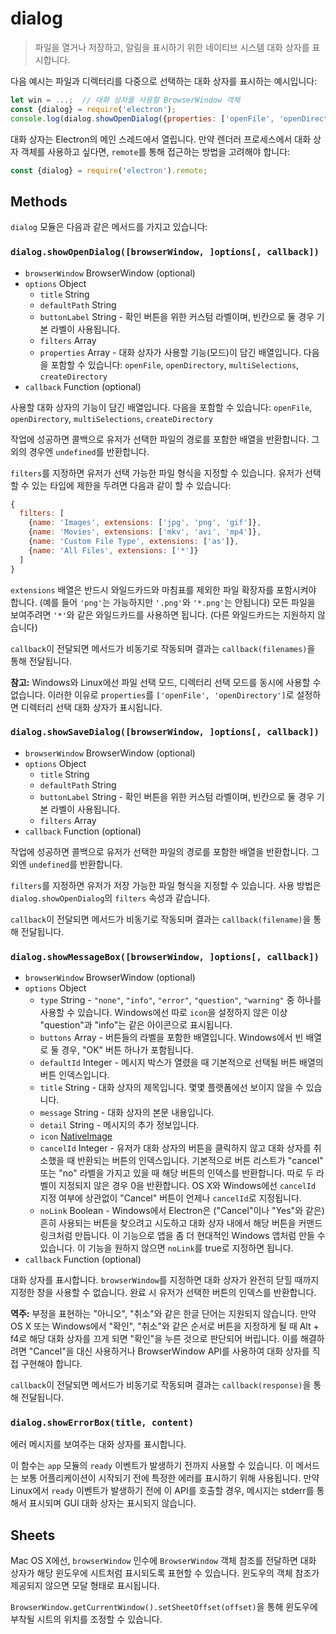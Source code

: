﻿# dialog

> 파일을 열거나 저장하고, 알림을 표시하기 위한 네이티브 시스템 대화 상자를 표시합니다.

다음 예시는 파일과 디렉터리를 다중으로 선택하는 대화 상자를 표시하는 예시입니다:

```javascript
let win = ...;  // 대화 상자를 사용할 BrowserWindow 객체
const {dialog} = require('electron');
console.log(dialog.showOpenDialog({properties: ['openFile', 'openDirectory', 'multiSelections']}));
```

대화 상자는 Electron의 메인 스레드에서 열립니다. 만약 렌더러 프로세스에서 대화 상자
객체를 사용하고 싶다면, `remote`를 통해 접근하는 방법을 고려해야 합니다:

```javascript
const {dialog} = require('electron').remote;
```

## Methods

`dialog` 모듈은 다음과 같은 메서드를 가지고 있습니다:

### `dialog.showOpenDialog([browserWindow, ]options[, callback])`

* `browserWindow` BrowserWindow (optional)
* `options` Object
  * `title` String
  * `defaultPath` String
  * `buttonLabel` String - 확인 버튼을 위한 커스텀 라벨이며, 빈칸으로 둘 경우 기본
    라벨이 사용됩니다.
  * `filters` Array
  * `properties` Array - 대화 상자가 사용할 기능(모드)이 담긴 배열입니다.
    다음을 포함할 수 있습니다: `openFile`, `openDirectory`, `multiSelections`,
    `createDirectory`
* `callback` Function (optional)

사용할 대화 상자의 기능이 담긴 배열입니다. 다음을 포함할 수 있습니다: `openFile`,
`openDirectory`, `multiSelections`, `createDirectory`

작업에 성공하면 콜백으로 유저가 선택한 파일의 경로를 포함한 배열을 반환합니다. 그 외의
경우엔 `undefined`를 반환합니다.

`filters`를 지정하면 유저가 선택 가능한 파일 형식을 지정할 수 있습니다. 유저가 선택할
수 있는 타입에 제한을 두려면 다음과 같이 할 수 있습니다:

```javascript
{
  filters: [
    {name: 'Images', extensions: ['jpg', 'png', 'gif']},
    {name: 'Movies', extensions: ['mkv', 'avi', 'mp4']},
    {name: 'Custom File Type', extensions: ['as']},
    {name: 'All Files', extensions: ['*']}
  ]
}
```

`extensions` 배열은 반드시 와일드카드와 마침표를 제외한 파일 확장자를 포함시켜야
합니다. (예를 들어 `'png'`는 가능하지만 `'.png'`와 `'*.png'`는 안됩니다) 모든 파일을
보여주려면 `'*'`와 같은 와일드카드를 사용하면 됩니다. (다른 와일드카드는 지원하지
  않습니다)

`callback`이 전달되면 메서드가 비동기로 작동되며 결과는 `callback(filenames)`을
통해 전달됩니다.

**참고:** Windows와 Linux에선 파일 선택 모드, 디렉터리 선택 모드를 동시에 사용할 수
없습니다. 이러한 이유로 `properties`를 `['openFile', 'openDirectory']`로 설정하면
디렉터리 선택 대화 상자가 표시됩니다.

### `dialog.showSaveDialog([browserWindow, ]options[, callback])`

* `browserWindow` BrowserWindow (optional)
* `options` Object
  * `title` String
  * `defaultPath` String
  * `buttonLabel` String - 확인 버튼을 위한 커스텀 라벨이며, 빈칸으로 둘 경우 기본
    라벨이 사용됩니다.
  * `filters` Array
* `callback` Function (optional)

작업에 성공하면 콜백으로 유저가 선택한 파일의 경로를 포함한 배열을 반환합니다. 그 외엔
`undefined`를 반환합니다.

`filters`를 지정하면 유저가 저장 가능한 파일 형식을 지정할 수 있습니다. 사용 방법은
`dialog.showOpenDialog`의 `filters` 속성과 같습니다.

`callback`이 전달되면 메서드가 비동기로 작동되며 결과는 `callback(filename)`을 통해
전달됩니다.

### `dialog.showMessageBox([browserWindow, ]options[, callback])`

* `browserWindow` BrowserWindow (optional)
* `options` Object
  * `type` String - `"none"`, `"info"`, `"error"`, `"question"`, `"warning"` 중
    하나를 사용할 수 있습니다. Windows에선 따로 `icon`을 설정하지 않은 이상
    "question"과 "info"는 같은 아이콘으로 표시됩니다.
  * `buttons` Array - 버튼들의 라벨을 포함한 배열입니다. Windows에서 빈 배열로 둘
    경우, "OK" 버튼 하나가 포함됩니다.
  * `defaultId` Integer - 메시지 박스가 열렸을 때 기본적으로 선택될 버튼 배열의
    버튼 인덱스입니다.
  * `title` String - 대화 상자의 제목입니다. 몇몇 플랫폼에선 보이지 않을 수 있습니다.
  * `message` String - 대화 상자의 본문 내용입니다.
  * `detail` String - 메시지의 추가 정보입니다.
  * `icon` [NativeImage](native-image.md)
  * `cancelId` Integer - 유저가 대화 상자의 버튼을 클릭하지 않고 대화 상자를 취소했을
    때 반환되는 버튼의 인덱스입니다. 기본적으로 버튼 리스트가 "cancel" 또는 "no"
    라벨을 가지고 있을 때 해당 버튼의 인덱스를 반환합니다. 따로 두 라벨이 지정되지
    않은 경우 0을 반환합니다. OS X와 Windows에선 `cancelId` 지정 여부에 상관없이
    "Cancel" 버튼이 언제나 `cancelId`로 지정됩니다.
  * `noLink` Boolean - Windows에서 Electron은 ("Cancel"이나 "Yes"와 같은) 흔히
    사용되는 버튼을 찾으려고 시도하고 대화 상자 내에서 해당 버튼을 커맨드 링크처럼
    만듭니다. 이 기능으로 앱을 좀 더 현대적인 Windows 앱처럼 만들 수 있습니다. 이
    기능을 원하지 않으면 `noLink`를 true로 지정하면 됩니다.
* `callback` Function (optional)

대화 상자를 표시합니다. `browserWindow`를 지정하면 대화 상자가 완전히 닫힐 때까지
지정한 창을 사용할 수 없습니다. 완료 시 유저가 선택한 버튼의 인덱스를 반환합니다.

**역주:** 부정을 표현하는 "아니오", "취소"와 같은 한글 단어는 지원되지 않습니다. 만약
OS X 또는 Windows에서 "확인", "취소"와 같은 순서로 버튼을 지정하게 될 때 Alt + f4로
해당 대화 상자를 끄게 되면 "확인"을 누른 것으로 판단되어 버립니다. 이를 해결하려면
"Cancel"을 대신 사용하거나 BrowserWindow API를 사용하여 대화 상자를 직접 구현해야
합니다.

`callback`이 전달되면 메서드가 비동기로 작동되며 결과는 `callback(response)`을 통해
전달됩니다.

### `dialog.showErrorBox(title, content)`

에러 메시지를 보여주는 대화 상자를 표시합니다.

이 함수는 `app` 모듈의 `ready` 이벤트가 발생하기 전까지 사용할 수 있습니다. 이 메서드는
보통 어플리케이션이 시작되기 전에 특정한 에러를 표시하기 위해 사용됩니다. 만약
Linux에서 `ready` 이벤트가 발생하기 전에 이 API를 호출할 경우, 메시지는 stderr를
통해서 표시되며 GUI 대화 상자는 표시되지 않습니다.

## Sheets

Mac OS X에선, `browserWindow` 인수에 `BrowserWindow` 객체 참조를 전달하면 대화
상자가 해당 윈도우에 시트처럼 표시되도록 표현할 수 있습니다. 윈도우의 객체 참조가
제공되지 않으면 모달 형태로 표시됩니다.

`BrowserWindow.getCurrentWindow().setSheetOffset(offset)`을 통해 윈도우에 부착될
시트의 위치를 조정할 수 있습니다.
